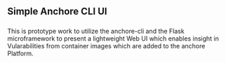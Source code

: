 ## Simple Anchore CLI UI

##### 

This is prototype work to utilize the anchore-cli and the Flask microframework to present a lightweight Web UI which enables
insight in Vularabilities from container images which are added to the anchore Platform.

